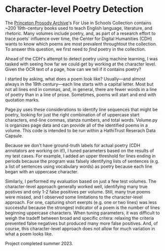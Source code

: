 # Character-level Poetry Detection 

The [Princeton Prosody Archive](https://prosody.princeton.edu/)'s For Use in Schools Collection contains ~200 19th-century books used to teach English language, 
literature, and rhetoric. Many volumes include poetry, and, as part of a research effort to trace poets' influence over time, the Center for 
Digital Humanities (CDH) wants to know which poems are most prevalent throughtout the collection. To answer this question, we first need 
to *find* poetry in the collection. 

Ahead of the CDH's attempt to detect poetry using machine learning, I was tasked with seeing how far we could get by working at the character level. Given the OCR text of a page, how can we tell if it contains poetry? 

I started by asking, what does a poem look like? Usually—and almost always in the 19th century—each line starts with a capital letter. Most but not all lines end in commas, and, in general, there are fewer words in a line of poetry than in a line of prose. Sometimes, poems will start and end with quotation marks. 

Page.py uses these considerations to identify line sequences that might be poetry, looking for just the right combination of  of uppercase start characters, end-line commas, stanza numbers, and total words. Volume.py is organizes page data and can provide all of the identified poems in a volume. This code is intended to be run within a HathiTrust Reserach Data Capsule.

Because we don't have ground-truth labels for actual poetry (CDH annotators are working on it!), I tuned parameters based on the results of my test cases. For example, I added an upper threshold for lines ending in periods because the program was falsely identifying lists of sentences (e.g. a list of sentences using vocabulary words) as poetry because each line began with an uppercase character. 

Similarly, I performed my evaluation based on just a few test volumes. The character-level approach generally worked well, identifying many true postives and only 1-2 false positives per volume. Still, many true poems were missed, and I observed some limitations to the character-level approach. For one, capturing short exerpts (e.g. one or two lines) was less successful because the strongest indicator of a poem is the number of lines beginning uppercase characters. When tuning parameters, it was difficult to weigh the tradeff between broad and specific critera: relaxing the criteria prevented false negatives but produced many more false positives. And, of course, this character-level approach does not allow for much variation in what a poem looks like. 

Project completed summer 2023. 
